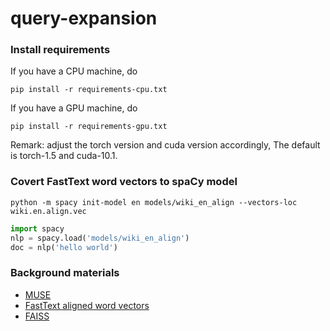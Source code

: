 # query-expansion

### Install requirements

If you have a CPU machine, do 
```shell script
pip install -r requirements-cpu.txt
```

If you have a GPU machine, do
```shell script
pip install -r requirements-gpu.txt
```
Remark: adjust the torch version and cuda version accordingly,
The default is torch-1.5 and cuda-10.1.

### Covert FastText word vectors to spaCy model

```shell script
python -m spacy init-model en models/wiki_en_align --vectors-loc wiki.en.align.vec
```

```python
import spacy
nlp = spacy.load('models/wiki_en_align')
doc = nlp('hello world')
```

### Background materials
* [MUSE](https://github.com/facebookresearch/MUSE)
* [FastText aligned word vectors](https://fasttext.cc/docs/en/aligned-vectors.html)
* [FAISS](https://github.com/facebookresearch/faiss)
